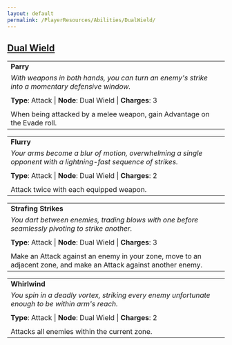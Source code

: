 ```yaml
---
layout: default
permalink: /PlayerResources/Abilities/DualWield/
---
```

## [Dual Wield](#Dual-Wield)

|                                                                                                 |
| :---------------------------------------------------------------------------------------------- |
| **Parry**                                                                                       |
| *With weapons in both hands, you can turn an enemy's strike into a momentary defensive window.* |
|                                                                                                 |
| **Type**: Attack \| **Node**: Dual Wield \| **Charges**: 3                                      |
|                                                                                                 |
| When being attacked by a melee weapon, gain Advantage on the Evade roll.                        |

|                                                                                                                                                            |
| :--------------------------------------------------------------------------------------------------------- |
| **Flurry** |
| *Your arms become a blur of motion, overwhelming a single opponent with a lightning-fast sequence of strikes.* |
| |
| **Type**: Attack \| **Node**: Dual Wield \| **Charges**: 2 |
| |
| Attack twice with each equipped weapon. |

|                                                                                                                   |
| :---------------------------------------------------------------------------------------------------------------- |
| **Strafing Strikes**                                                                                              |
| *You dart between enemies, trading blows with one before seamlessly pivoting to strike another.*                  |
|                                                                                                                   |
| **Type**: Attack \| **Node**: Dual Wield \| **Charges**: 3                                                        |
|                                                                                                                   |
| Make an Attack against an enemy in your zone, move to an adjacent zone, and make an Attack against another enemy. |

|                                                                                                                                                            |
| :--------------------------------------------------------------------------------------------------------- |
| **Whirlwind** |
| *You spin in a deadly vortex, striking every enemy unfortunate enough to be within arm's reach.* |
| |
| **Type**: Attack \| **Node**: Dual Wield \| **Charges**: 2 |
| |
| Attacks all enemies within the current zone. |